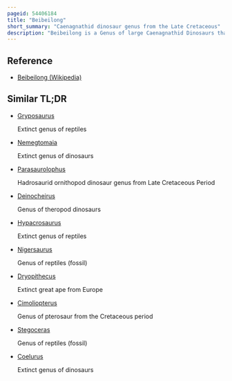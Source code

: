 ```yaml
---
pageid: 54406184
title: "Beibeilong"
short_summary: "Caenagnathid dinosaur genus from the Late Cretaceous"
description: "Beibeilong is a Genus of large Caenagnathid Dinosaurs that lived about 96 million Years ago in Asia during the late cretaceous E. The Genus consists of a single Species beibeilong Sinensis. The Species was named and described in 2017 through Analysis of an embryonic Skeleton and a partial Nest with large Eggs discovered in the Gaogou Formation in China between 1992 and 1993."
---
```


## Reference

- [Beibeilong (Wikipedia)](https://en.wikipedia.org/?curid=54406184)

## Similar TL;DR

- [Gryposaurus](/tldr/en/gryposaurus)

  Extinct genus of reptiles

- [Nemegtomaia](/tldr/en/nemegtomaia)

  Extinct genus of dinosaurs

- [Parasaurolophus](/tldr/en/parasaurolophus)

  Hadrosaurid ornithopod dinosaur genus from Late Cretaceous Period

- [Deinocheirus](/tldr/en/deinocheirus)

  Genus of theropod dinosaurs

- [Hypacrosaurus](/tldr/en/hypacrosaurus)

  Extinct genus of reptiles

- [Nigersaurus](/tldr/en/nigersaurus)

  Genus of reptiles (fossil)

- [Dryopithecus](/tldr/en/dryopithecus)

  Extinct great ape from Europe

- [Cimoliopterus](/tldr/en/cimoliopterus)

  Genus of pterosaur from the Cretaceous period

- [Stegoceras](/tldr/en/stegoceras)

  Genus of reptiles (fossil)

- [Coelurus](/tldr/en/coelurus)

  Extinct genus of dinosaurs
